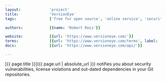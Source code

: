 ```yaml
---
layout:             'project'
title:              'VersionEye'
tags:               ['free for open source', 'online service', 'security', 'security vulnerabilities', 'license violations', 'dependencies']

authors:            [{name: 'Robert Reiz'}]

website:            [{url: 'https://www.versioneye.com/'}]
terms:              [{url: 'https://www.versioneye.com/terms', label: 'Terms'}]
docs:               [{url: 'https://www.versioneye.com/api/'}]

---
```


[{{ page.title }}]({{ page.url | absolute_url }}) notifies you
about security vulnerabilities, license violations and out-dated dependencies in your Git repositories.

<!--more--> 
